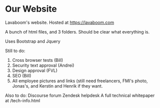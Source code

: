 # Our Website
Lavaboom's website. Hosted at https://lavaboom.com

A bunch of html files, and 3 folders. Should be clear what everything is.

Uses Bootstrap and Jquery

Still to do:
1. Cross browser tests (Bill)
2. Security text approval (Andrei)
3. Design approval (FVL)
4. SEO (Bill)
5. All employee pictures and links (still need freelancers, FMI's photo, Jonas's, and Kerstin and Henrik if they want.

Also to do:
Discourse forum
Zendesk helpdesk
A full technical whitepaper at /tech-info.html
